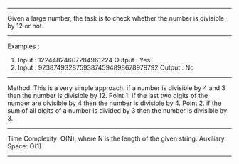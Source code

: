---------------------------------------------------------------------------------------------------

Given a large number, the task is to check whether the number is divisible by 12 or not.

---------------------------------------------------------------------------------------------------

Examples : 
1. Input : 12244824607284961224
Output : Yes
2. Input : 92387493287593874594898678979792
Output : No

---------------------------------------------------------------------------------------------------

Method: This is a very simple approach. if a number is divisible by 4 and 3 then the number is divisible by 12. 
Point 1. If the last two digits of the number are divisible by 4 then the number is divisible by 4.
Point 2. if the sum of all digits of a number is divided by 3 then the number is divisible by 3. 

---------------------------------------------------------------------------------------------------

Time Complexity: O(N), where N is the length of the given string.
Auxiliary Space: O(1)

---------------------------------------------------------------------------------------------------